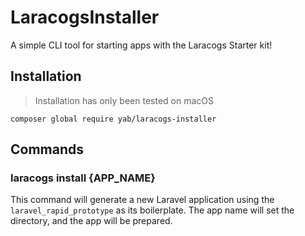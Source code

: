 # LaracogsInstaller

A simple CLI tool for starting apps with the Laracogs Starter kit!

## Installation

> Installation has only been tested on macOS

```
composer global require yab/laracogs-installer
```

## Commands

### laracogs install {APP_NAME}

This command will generate a new Laravel application using the `laravel_rapid_prototype` as its boilerplate. The app name will set the directory, and the app will be prepared.
